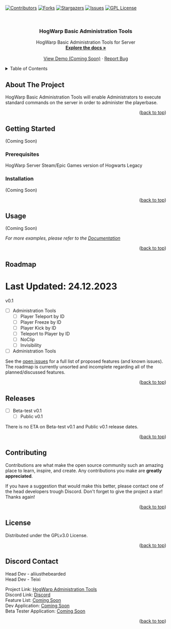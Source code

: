 <a name="readme-top"></a>



<!-- PROJECT SHIELDS -->
[![Contributors][contributors-shield]][contributors-url]
[![Forks][forks-shield]][forks-url]
[![Stargazers][stars-shield]][stars-url]
[![Issues][issues-shield]][issues-url]
[![GPL License][license-shield]][license-url]



<!-- PROJECT LOGO -->
<br />
<div align="center">
  <a href="https://github.com/LumoWarp/HogWarp-Basic-Admin-Tools">
  </a>

  <h3 align="center">HogWarp Basic Administration Tools</h3>

  <p align="center">
    HogWarp Basic Administration Tools for Server
    <br />
    <a href="https://github.com/LumoWarp/hogs"><strong>Explore the docs »</strong></a>
    <br />
    <br />
    <a href="https://github.com/LumoWarp/hogs">View Demo (Coming Soon)</a>
    ·
    <a href="https://github.com/LumoWarp/hogs/issues">Report Bug</a>
  </p>
</div>



<!-- TABLE OF CONTENTS -->
<details>
  <summary>Table of Contents</summary>
  <ol>
    <li>
      <a href="#about-the-project">About The Project</a>
    </li>
    <li>
      <a href="#getting-started">Getting Started</a>
      <ul>
        <li><a href="#prerequisites">Prerequisites</a></li>
        <li><a href="#installation">Installation</a></li>
      </ul>
    </li>
    <li><a href="#usage">Usage</a></li>
    <li><a href="#roadmap">Roadmap</a></li>
    <li><a href="#contributing">Contributing</a></li>
    <li><a href="#license">License</a></li>
    <li><a href="#contact">Contact</a></li>
    <li><a href="#acknowledgments">Acknowledgments</a></li>
  </ol>
</details>



<!-- ABOUT THE PROJECT -->
## About The Project

HogWarp Basic Administration Tools will enable Administrators to execute standard commands on the server in order to administer the playerbase.

<p align="right">(<a href="#readme-top">back to top</a>)</p>


<!-- GETTING STARTED -->
## Getting Started

(Coming Soon)

### Prerequisites

HogWarp Server
Steam/Epic Games version of Hogwarts Legacy

### Installation

(Coming Soon)

<p align="right">(<a href="#readme-top">back to top</a>)</p>



<!-- USAGE EXAMPLES -->
## Usage

(Coming Soon)

_For more examples, please refer to the [Documentation](https://example.com)_

<p align="right">(<a href="#readme-top">back to top</a>)</p>


<!-- ROADMAP -->
## Roadmap
# Last Updated: 24.12.2023

v0.1
- [ ] Administration Tools
    - [ ] Player Teleport by ID
    - [ ] Player Freeze by ID
    - [ ] Player Kick by ID
    - [ ] Teleport to Player by ID
    - [ ] NoClip
    - [ ] Invisibility
- [ ] Administration Tools

See the [open issues](https://github.com/LumoWarp/HogWarp-Basic-Admin-Tools/issues) for a full list of proposed features (and known issues). The roadmap is currently unsorted and incomplete regarding all of the planned/discussed features.

<p align="right">(<a href="#readme-top">back to top</a>)</p>

<!-- RELEASE -->
## Releases

- [ ] Beta-test v0.1
    - [ ] Public v0.1
     
There is no ETA on Beta-test v0.1 and Public v0.1 release dates.

<p align="right">(<a href="#readme-top">back to top</a>)</p>



<!-- CONTRIBUTING -->
## Contributing

Contributions are what make the open source community such an amazing place to learn, inspire, and create. Any contributions you make are **greatly appreciated**.

If you have a suggestion that would make this better, please contact one of the head developers trough Discord.
Don't forget to give the project a star! Thanks again!

<p align="right">(<a href="#readme-top">back to top</a>)</p>



<!-- LICENSE -->
## License

Distributed under the GPLv3.0 License.

<p align="right">(<a href="#readme-top">back to top</a>)</p>



<!-- CONTACT -->
## Discord Contact

Head Dev - aliiusthebearded
<br>
Head Dev - Teixi

Project Link: [HogWarp Administration Tools](https://github.com/LumoWarp/HogWarp-Basic-Admin-Tools)
<br>
Discord Link: [Discord](https://discord.com/invite/6z7s9tK4)
<br>
Feature List: [Coming Soon](https://discord.com/invite/6z7s9tK4)
<br>
Dev Application: [Coming Soon](https://discord.com/invite/6z7s9tK4)
<br>
Beta Tester Application: [Coming Soon](https://discord.com/invite/6z7s9tK4)

<p align="right">(<a href="#readme-top">back to top</a>)</p>

<!-- MARKDOWN LINKS & IMAGES -->
<!-- https://www.markdownguide.org/basic-syntax/#reference-style-links -->
[contributors-shield]: https://img.shields.io/github/contributors/LumoWarp/HogWarp-Basic-Admin-Tools.svg?style=for-the-badge
[contributors-url]: https://github.com/LumoWarp/HogWarp-Basic-Admin-Tools/graphs/contributors
[forks-shield]: https://img.shields.io/github/forks/LumoWarp/HogWarp-Basic-Admin-Tools.svg?style=for-the-badge
[forks-url]: https://github.com/LumoWarp/HogWarp-Basic-Admin-Tools/network/members
[stars-shield]: https://img.shields.io/github/stars/LumoWarp/HogWarp-Basic-Admin-Tools.svg?style=for-the-badge
[stars-url]: https://github.com/LumoWarp/HogWarp-Basic-Admin-Tools/stargazers
[issues-shield]: https://img.shields.io/github/issues/LumoWarp/HogWarp-Basic-Admin-Tools.svg?style=for-the-badge
[issues-url]: https://github.com/LumoWarp/HogWarp-Basic-Admin-Tools/issues
[license-shield]: https://img.shields.io/github/license/LumoWarp/HogWarp-Basic-Admin-Tools.svg?style=for-the-badge
[license-url]: https://github.com/LumoWarp/HogWarp-Basic-Admin-Tools/master/LICENSE.txt
[product-screenshot]: images/screenshot.png
[Next.js]: https://img.shields.io/badge/next.js-000000?style=for-the-badge&logo=nextdotjs&logoColor=white
[Next-url]: https://nextjs.org/
[React.js]: https://img.shields.io/badge/React-20232A?style=for-the-badge&logo=react&logoColor=61DAFB
[React-url]: https://reactjs.org/
[Vue.js]: https://img.shields.io/badge/Vue.js-35495E?style=for-the-badge&logo=vuedotjs&logoColor=4FC08D
[Vue-url]: https://vuejs.org/
[Angular.io]: https://img.shields.io/badge/Angular-DD0031?style=for-the-badge&logo=angular&logoColor=white
[Angular-url]: https://angular.io/
[Svelte.dev]: https://img.shields.io/badge/Svelte-4A4A55?style=for-the-badge&logo=svelte&logoColor=FF3E00
[Svelte-url]: https://svelte.dev/
[Laravel.com]: https://img.shields.io/badge/Laravel-FF2D20?style=for-the-badge&logo=laravel&logoColor=white
[Laravel-url]: https://laravel.com
[Bootstrap.com]: https://img.shields.io/badge/Bootstrap-563D7C?style=for-the-badge&logo=bootstrap&logoColor=white
[Bootstrap-url]: https://getbootstrap.com
[JQuery.com]: https://img.shields.io/badge/jQuery-0769AD?style=for-the-badge&logo=jquery&logoColor=white
[JQuery-url]: https://jquery.com 
